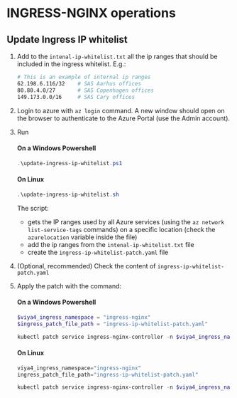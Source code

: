 # INGRESS-NGINX operations

## Update Ingress IP whitelist

1) Add to the `intenal-ip-whitelist.txt` all the ip ranges that should be included in the ingress whitelist. E.g.:

    ```bash
    # This is an example of internal ip ranges 
    62.198.6.116/32    # SAS Aarhus offices
    80.80.4.0/27       # SAS Copenhagen offices
    149.173.0.0/16     # SAS Cary offices
    ```
2) Login to azure with `az login` command. A new window should open on the browser to authenticate to the Azure Portal (use the Admin account).

3) Run

    #### On a Windows Powershell 

    ```powershell
    .\update-ingress-ip-whitelist.ps1
    ```

    #### On Linux
    
    ```powershell
    .\update-ingress-ip-whitelist.sh
    ```

   The script:
   - gets the IP ranges used by all Azure services (using the `az network list-service-tags` commands) on a specific location (check the `azurelocation` variable inside the file)
   - add the ip ranges from the `intenal-ip-whitelist.txt` file
   - create the `ingress-ip-whitelist-patch.yaml` file

4) (Optional, recommended) Check the content of `ingress-ip-whitelist-patch.yaml`

5) Apply the patch with the command:

    #### On a Windows Powershell 
    ```powershell
    $viya4_ingress_namespace = "ingress-nginx"
    $ingress_patch_file_path = "ingress-ip-whitelist-patch.yaml"

    kubectl patch service ingress-nginx-controller -n $viya4_ingress_namespace --patch-file $ingress_patch_file_path
    ```

    #### On Linux
    ```powershell
    viya4_ingress_namespace="ingress-nginx"
    ingress_patch_file_path="ingress-ip-whitelist-patch.yaml"

    kubectl patch service ingress-nginx-controller -n $viya4_ingress_namespace --patch-file $ingress_patch_file_path
    ```